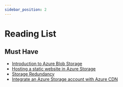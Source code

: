 ```yaml
---
sidebar_position: 2
---
```


# Reading List

## Must Have
- [Introduction to Azure Blob Storage](https://learn.microsoft.com/en-us/azure/storage/blobs/storage-blobs-introduction)
- [Hosting a static website in Azure Storage](https://learn.microsoft.com/en-us/azure/storage/blobs/storage-blob-static-website-how-to?tabs=azure-portal)
- [Storage Redundancy](https://learn.microsoft.com/en-us/azure/storage/common/storage-redundancy)
- [Integrate an Azure Storage account with Azure CDN](https://learn.microsoft.com/en-us/azure/cdn/cdn-create-a-storage-account-with-cdn)
